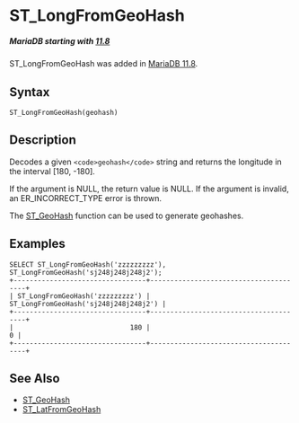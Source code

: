 
# ST_LongFromGeoHash


##### MariaDB starting with [11.8](../../../../../release-notes/mariadb-community-server/what-is-mariadb-118.md)
ST_LongFromGeoHash was added in [MariaDB 11.8](../../../../../release-notes/mariadb-community-server/what-is-mariadb-118.md).


## Syntax


```
ST_LongFromGeoHash(geohash)
```

## Description


Decodes a given `<code>geohash</code>` string and returns the longitude in the interval [180, -180].


If the argument is NULL, the return value is NULL. If the argument is invalid, an ER_INCORRECT_TYPE error is thrown.


The [ST_GeoHash](st_geohash.md) function can be used to generate geohashes.


## Examples


```
SELECT ST_LongFromGeoHash('zzzzzzzzz'), ST_LongFromGeoHash('sj248j248j248j2');           
+---------------------------------+---------------------------------------+
| ST_LongFromGeoHash('zzzzzzzzz') | ST_LongFromGeoHash('sj248j248j248j2') |
+---------------------------------+---------------------------------------+
|                             180 |                                     0 |
+---------------------------------+---------------------------------------+
```

## See Also


* [ST_GeoHash](st_geohash.md)
* [ST_LatFromGeoHash](st_latfromgeohash.md)

